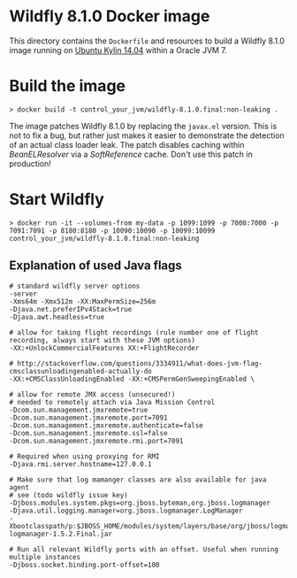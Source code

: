 # Wildfly 8.1.0 Docker image

This directory contains the `Dockerfile` and resources to build a Wildfly 8.1.0 image running on
[Ubuntu Kylin 14.04](http://www.ubuntu.com/) within a Oracle JVM 7.

# Build the image

    > docker build -t control_your_jvm/wildfly-8.1.0.final:non-leaking .

The image patches Wildfly 8.1.0 by replacing the `javax.el` version. This is not to fix a bug, but
rather just makes it easier to demonstrate the detection of an actual class loader leak. The patch
disables caching within _BeanELResolver_ via a _SoftReference_ cache. Don't use this patch in
production!

# Start Wildfly

    > docker run -it --volumes-from my-data -p 1099:1099 -p 7000:7000 -p 7091:7091 -p 8180:8180 -p 10090:10090 -p 10099:10099 control_your_jvm/wildfly-8.1.0.final:non-leaking

## Explanation of used Java flags

    # standard wildfly server options
    -server
    -Xms64m -Xmx512m -XX:MaxPermSize=256m
    -Djava.net.preferIPv4Stack=true
    -Djava.awt.headless=true

    # allow for taking flight recordings (rule number one of flight recording, always start with these JVM options)
    -XX:+UnlockCommercialFeatures XX:+FlightRecorder

    # http://stackoverflow.com/questions/3334911/what-does-jvm-flag-cmsclassunloadingenabled-actually-do
    -XX:+CMSClassUnloadingEnabled -XX:+CMSPermGenSweepingEnabled \

    # allow for remote JMX access (unsecured!)
    # needed to remotely attach via Java Mission Control
    -Dcom.sun.management.jmxremote=true
    -Dcom.sun.management.jmxremote.port=7091
    -Dcom.sun.management.jmxremote.authenticate=false
    -Dcom.sun.management.jmxremote.ssl=false
    -Dcom.sun.management.jmxremote.rmi.port=7091

    # Required when using proxying for RMI
    -Djava.rmi.server.hostname=127.0.0.1

    # Make sure that log mamanger classes are also available for java agent
    # see (todo wildfly issue key)
    -Djboss.modules.system.pkgs=org.jboss.byteman,org.jboss.logmanager
    -Djava.util.logging.manager=org.jboss.logmanager.LogManager
    -Xbootclasspath/p:$JBOSS_HOME/modules/system/layers/base/org/jboss/logmanager/main/jboss-logmanager-1.5.2.Final.jar

    # Run all relevant Wildfly ports with an offset. Useful when running multiple instances
    -Djboss.socket.binding.port-offset=100



